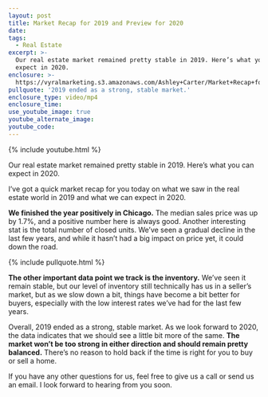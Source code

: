```yaml
---
layout: post
title: Market Recap for 2019 and Preview for 2020
date:
tags:
  - Real Estate
excerpt: >-
  Our real estate market remained pretty stable in 2019. Here’s what you can
  expect in 2020.
enclosure: >-
  https://vyralmarketing.s3.amazonaws.com/Ashley+Carter/Market+Recap+for+2019+and+Preview+for+2020.mp4
pullquote: '2019 ended as a strong, stable market.'
enclosure_type: video/mp4
enclosure_time:
use_youtube_image: true
youtube_alternate_image:
youtube_code:
---
```


{% include youtube.html %}

Our real estate market remained pretty stable in 2019. Here’s what you can expect in 2020.

I’ve got a quick market recap for you today on what we saw in the real estate world in 2019 and what we can expect in 2020.

**We finished the year positively in Chicago.** The median sales price was up by 1.7%, and a positive number here is always good. Another interesting stat is the total number of closed units. We’ve seen a gradual decline in the last few years, and while it hasn’t had a big impact on price yet, it could down the road.

{% include pullquote.html %}

**The other important data point we track is the inventory.** We’ve seen it remain stable, but our level of inventory still technically has us in a seller’s market, but as we slow down a bit, things have become a bit better for buyers, especially with the low interest rates we’ve had for the last few years.

Overall, 2019 ended as a strong, stable market. As we look forward to 2020, the data indicates that we should see a little bit more of the same. **The market won’t be too strong in either direction and should remain pretty balanced.** There’s no reason to hold back if the time is right for you to buy or sell a home.

If you have any other questions for us, feel free to give us a call or send us an email. I look forward to hearing from you soon.